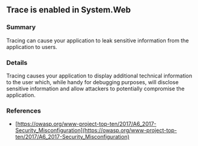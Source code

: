 ## Trace is enabled in System.Web

### Summary

Tracing can cause your application to leak sensitive information from the
application to users.

### Details

Tracing causes your application to display additional technical information to
the user which, while handy for debugging purposes, will disclose sensitive
information and allow attackers to potentially compromise the application.

### References

-   [https://owasp.org/www-project-top-ten/2017/A6_2017-Security_Misconfiguration](https://owasp.org/www-project-top-ten/2017/A6_2017-Security_Misconfiguration)
